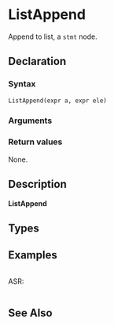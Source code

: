 # ListAppend

Append to list, a `stmt` node.

## Declaration

### Syntax

```fortran
ListAppend(expr a, expr ele)
```

### Arguments



### Return values

None.

## Description

**ListAppend**

## Types


## Examples

```fortran
```

ASR:

```fortran
```

## See Also
